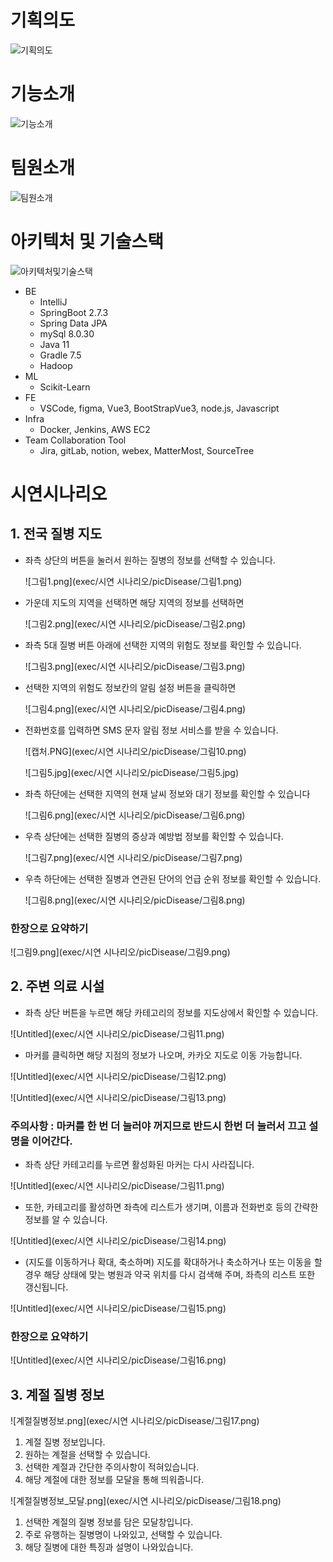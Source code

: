 # 기획의도
![기획의도](https://user-images.githubusercontent.com/54360785/194493841-ec124a01-d231-4cd4-b316-802345644ec0.png)

# 기능소개
![기능소개](https://user-images.githubusercontent.com/54360785/194493810-9b205220-526d-4856-8477-4f9fec24ad1f.png)

# 팀원소개
![팀원소개](https://user-images.githubusercontent.com/54360785/194493773-25439289-3904-4fcd-a220-1860f7f8f926.png)


# 아키텍처 및 기술스택
![아키텍처및기술스택](https://user-images.githubusercontent.com/54360785/194492328-cf4ceaec-458e-460e-b843-7b44a687e296.png)
- BE
    - IntelliJ
    - SpringBoot 2.7.3
    - Spring Data JPA
    - mySql 8.0.30
    - Java 11
    - Gradle 7.5
    - Hadoop
- ML
    - Scikit-Learn
- FE
    - VSCode, figma, Vue3, BootStrapVue3, node.js, Javascript
- Infra
    - Docker, Jenkins, AWS EC2
- Team Collaboration Tool
    - Jira, gitLab, notion, webex, MatterMost, SourceTree

# 시연시나리오

## 1. 전국 질병 지도

- 좌측 상단의 버튼을 눌러서 원하는 질병의 정보를 선택할 수 있습니다.
  
    ![그림1.png](exec/시연 시나리오/picDisease/그림1.png)
    
- 가운데 지도의 지역을 선택하면 해당 지역의 정보를 선택하면
  
    ![그림2.png](exec/시연 시나리오/picDisease/그림2.png)
    
- 좌측 5대 질병 버튼 아래에 선택한 지역의 위험도 정보를 확인할 수 있습니다.
  
    ![그림3.png](exec/시연 시나리오/picDisease/그림3.png)
    
- 선택한 지역의 위험도 정보칸의 알림 설정 버튼을 클릭하면
  
    ![그림4.png](exec/시연 시나리오/picDisease/그림4.png)
    

 

- 전화번호를 입력하면 SMS 문자 알림 정보 서비스를 받을 수 있습니다.
  
    ![캡처.PNG](exec/시연 시나리오/picDisease/그림10.png)
    
    ![그림5.jpg](exec/시연 시나리오/picDisease/그림5.jpg)
    
- 좌측 하단에는 선택한 지역의 현재 날씨 정보와 대기 정보를 확인할 수 있습니다
  
    ![그림6.png](exec/시연 시나리오/picDisease/그림6.png)
    
- 우측 상단에는 선택한 질병의 증상과 예방법 정보를 확인할 수 있습니다.
  
    ![그림7.png](exec/시연 시나리오/picDisease/그림7.png)
    
- 우측 하단에는 선택한 질병과 연관된 단어의 언급 순위 정보를 확인할 수 있습니다.
  
    ![그림8.png](exec/시연 시나리오/picDisease/그림8.png)



### 한장으로 요약하기

![그림9.png](exec/시연 시나리오/picDisease/그림9.png)



## 2. 주변 의료 시설

- 좌측 상단 버튼을 누르면 해당 카테고리의 정보를 지도상에서 확인할 수 있습니다.

![Untitled](exec/시연 시나리오/picDisease/그림11.png)

- 마커를 클릭하면 해당 지점의 정보가 나오며, 카카오 지도로 이동 가능합니다.

![Untitled](exec/시연 시나리오/picDisease/그림12.png)

![Untitled](exec/시연 시나리오/picDisease/그림13.png)

### 주의사항 : 마커를 한 번 더 눌러야 꺼지므로 반드시 한번 더 눌러서 끄고 설명을 이어간다.

- 좌측 상단 카테고리를 누르면 활성화된 마커는 다시 사라집니다.

![Untitled](exec/시연 시나리오/picDisease/그림11.png)

- 또한, 카테고리를 활성하면 좌측에 리스트가 생기며, 이름과 전화번호 등의 간략한 정보를 알 수 있습니다.

![Untitled](exec/시연 시나리오/picDisease/그림14.png)

- (지도를 이동하거나 확대, 축소하며) 지도를 확대하거나 축소하거나 또는 이동을 할 경우 해당 상태에 맞는 병원과 약국 위치를 다시 검색해 주며, 좌측의 리스트 또한 갱신됩니다.

![Untitled](exec/시연 시나리오/picDisease/그림15.png)

### 한장으로 요약하기

![Untitled](exec/시연 시나리오/picDisease/그림16.png)



## 3. 계절 질병 정보

![계절질병정보.png](exec/시연 시나리오/picDisease/그림17.png)

1. 계절 질병 정보입니다.
2. 원하는 계절을 선택할 수 있습니다.
3. 선택한 계절과 간단한 주의사항이 적혀있습니다.
4. 해당 계절에 대한 정보를 모달을 통해 띄워줍니다.

![계절질병정보_모달.png](exec/시연 시나리오/picDisease/그림18.png)

1. 선택한 계절의 질병 정보를 담은 모달창입니다.
2. 주로 유행하는 질병명이 나와있고, 선택할 수 있습니다.
3. 해당 질병에 대한 특징과 설명이 나와있습니다.
